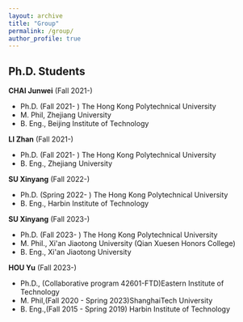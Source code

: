 ```yaml
---
layout: archive
title: "Group"
permalink: /group/
author_profile: true
---
```


## Ph.D. Students

**CHAI Junwei** (Fall 2021-)
- Ph.D. (Fall 2021- ) The Hong Kong Polytechnical University
- M. Phil, Zhejiang University
- B. Eng., Beijing Institute of Technology

**LI Zhan** (Fall 2021-)
- Ph.D. (Fall 2021- ) The Hong Kong Polytechnical University
- B. Eng., Zhejiang University

**SU Xinyang** (Fall 2022-)
- Ph.D. (Spring 2022- ) The Hong Kong Polytechnical University
- B. Eng., Harbin Institute of Technology

**SU Xinyang** (Fall 2023-)
- Ph.D. (Fall 2023- ) The Hong Kong Polytechnical University
- M. Phil., Xi'an Jiaotong University (​Qian Xuesen Honors College)
- B. Eng., Xi'an Jiaotong University

**HOU Yu** (Fall 2023-)
- Ph.D., (Collaborative program 42601-FTD)Eastern Institute of Technology
- M. Phil,(Fall 2020 - Spring 2023)ShanghaiTech University
- B. Eng.,(Fall 2015 - Spring 2019) Harbin Institute of Technology 


